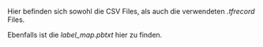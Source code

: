 Hier befinden sich sowohl die CSV Files, als auch die verwendeten *.tfrecord* Files.

Ebenfalls ist die *label_map.pbtxt* hier zu finden.